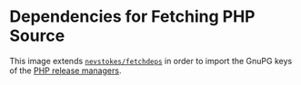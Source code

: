 # Dependencies for Fetching PHP Source

This image extends [`nevstokes/fetchdeps`](https://github.com/nevstokes/docker-fetchdeps) in order to import the GnuPG keys of the [PHP release managers](https://secure.php.net/gpg-keys.php).
